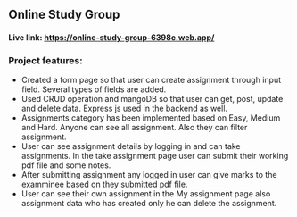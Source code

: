 ## Online Study Group
#### Live link: https://online-study-group-6398c.web.app/

### Project features:
+ Created a form page so that user can create assignment through input field. Several types of fields are added.
+ Used CRUD operation and mangoDB so that user can get, post, update and delete data. Express js used in the backend as well.
+ Assignments category has been implemented based on Easy, Medium and Hard. Anyone can see all assignment. Also they can filter assignment.
+ User can see assignment details by logging in and can take assignments. In the take assignment page user can submit their working pdf file and some notes.
+ After submitting assignment any logged in user can give marks to the examminee based on they submitted pdf file.
+ User can see their own assignment in the My assignment page also assignment data who has created only he can delete the assignment. 

